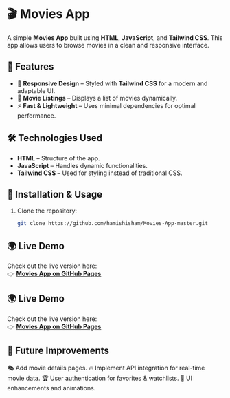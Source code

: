 # 🎬 Movies App

A simple **Movies App** built using **HTML**, **JavaScript**, and **Tailwind CSS**. This app allows users to browse movies in a clean and responsive interface.

## 🚀 Features
- 📌 **Responsive Design** – Styled with **Tailwind CSS** for a modern and adaptable UI.
- 🎥 **Movie Listings** – Displays a list of movies dynamically.
- ⚡ **Fast & Lightweight** – Uses minimal dependencies for optimal performance.

## 🛠️ Technologies Used
- **HTML** – Structure of the app.
- **JavaScript** – Handles dynamic functionalities.
- **Tailwind CSS** – Used for styling instead of traditional CSS.


## 🔧 Installation & Usage
1. Clone the repository:
   ```bash
   git clone https://github.com/hamishisham/Movies-App-master.git

## 🌍 Live Demo
Check out the live version here:  
👉 **[Movies App on GitHub Pages](https://hamishisham.github.io/Movies-App-master/)**


## 🌍 Live Demo
Check out the live version here:  
👉 **[Movies App on GitHub Pages](http://hamishisham.github.io/Movies-App-master/)**


## 📝 Future Improvements
🎭 Add movie details pages.
🔥 Implement API integration for real-time movie data.
🏆 User authentication for favorites & watchlists.
🎨 UI enhancements and animations.



